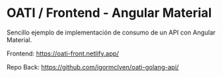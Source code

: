 # OATI / Frontend - Angular Material

Sencillo ejemplo de implementación de consumo de un API con Angular Material.

Frontend: https://oati-front.netlify.app/

Repo Back: https://github.com/igormclven/oati-golang-api/
